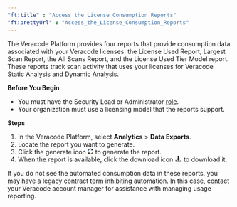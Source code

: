 ```yaml
---
"ft:title" : "Access the License Consumption Reports"
"ft:prettyUrl" : "Access_the_License_Consumption_Reports"
---
```


The Veracode Platform provides four reports that provide consumption data associated with your Veracode licenses: the License Used Report, Largest Scan Report, the All Scans Report, and the License Used Tier Model report. These reports track scan activity that uses your licenses for Veracode Static Analysis and Dynamic Analysis.

<p font-size="13pt"><b>Before You Begin</b></p>

- You must have the Security Lead or Administrator [role](https://docs.veracode.com/r/c_role_permissions).
- Your organization must use a licensing model that the reports support.

<p font-size="13pt"><b>Steps</b></p>

1. In the Veracode Platform, select **Analytics** > **Data Exports**.
2. Locate the report you want to generate.
3. Click the generate icon ![](../images/generate_icon.png) to generate the report.
4. When the report is available, click the download icon ![](../images/download_icon.png) to download it.
   
If you do not see the automated consumption data in these reports, you may have a legacy contract term inhibiting automation. In this case, contact your Veracode account manager for assistance with managing usage reporting.
